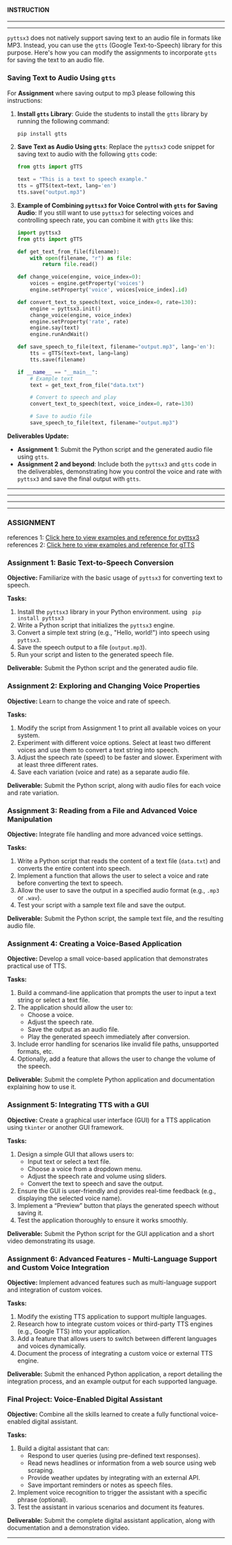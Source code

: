 

#### INSTRUCTION 
------------------------------------------------------------------------------------------------------------
------------------------------------------------------------------------------------------------------------

`pyttsx3` does not natively support saving text to an audio file in formats like MP3. Instead, you can use the `gtts` (Google Text-to-Speech) library for this purpose. Here's how you can modify the assignments to incorporate `gtts` for saving the text to an audio file.

### **Saving Text to Audio Using `gtts`**

For **Assignment** where saving output to mp3 please   following this instructions:


1. **Install `gtts` Library**: Guide the students to install the `gtts` library by running the following command:
   ```bash
   pip install gtts
   ```

2. **Save Text as Audio Using `gtts`**:
   Replace the `pyttsx3` code snippet for saving text to audio with the following `gtts` code:
   ```python
   from gtts import gTTS

   text = "This is a text to speech example."
   tts = gTTS(text=text, lang='en')
   tts.save("output.mp3")
   ```

3. **Example of Combining `pyttsx3` for Voice Control with `gtts` for Saving Audio**:
   If you still want to use `pyttsx3` for selecting voices and controlling speech rate, you can combine it with `gtts` like this:

   ```python
   import pyttsx3
   from gtts import gTTS

   def get_text_from_file(filename):
       with open(filename, "r") as file:
           return file.read()

   def change_voice(engine, voice_index=0):
       voices = engine.getProperty('voices')
       engine.setProperty('voice', voices[voice_index].id)

   def convert_text_to_speech(text, voice_index=0, rate=130):
       engine = pyttsx3.init()
       change_voice(engine, voice_index)
       engine.setProperty('rate', rate)
       engine.say(text)
       engine.runAndWait()

   def save_speech_to_file(text, filename="output.mp3", lang='en'):
       tts = gTTS(text=text, lang=lang)
       tts.save(filename)

   if __name__ == "__main__":
       # Example text
       text = get_text_from_file("data.txt")

       # Convert to speech and play
       convert_text_to_speech(text, voice_index=0, rate=130)

       # Save to audio file
       save_speech_to_file(text, filename="output.mp3")
   ```

**Deliverables Update:**  
- **Assignment 1**: Submit the Python script and the generated audio file using `gtts`.
- **Assignment 2 and beyond**: Include both the `pyttsx3` and `gtts` code in the deliverables, demonstrating how you control the voice and rate with `pyttsx3` and save the final output with `gtts`.





------------------------------------------------------------------------------------------------------------
------------------------------------------------------------------------------------------------------------

------------------------------------------------------------------------------------------------------------
------------------------------------------------------------------------------------------------------------
### ASSIGNMENT 

references 1: [Click here to view examples and reference for pyttsx3](https://github.com/nateshmbhat/pyttsx3)
references 2: [Click here to view examples and reference for gTTS](https://github.com/pndurette/gTTS)

### **Assignment 1: Basic Text-to-Speech Conversion**
**Objective:** Familiarize with the basic usage of `pyttsx3` for converting text to speech.

**Tasks:**
1. Install the `pyttsx3` library in your Python environment. using ``` pip install pyttsx3```
2. Write a Python script that initializes the `pyttsx3` engine.
3. Convert a simple text string (e.g., "Hello, world!") into speech using `pyttsx3`.
4. Save the speech output to a file (`output.mp3`).
5. Run your script and listen to the generated speech file.

**Deliverable:** Submit the Python script and the generated audio file.

### **Assignment 2: Exploring and Changing Voice Properties**
**Objective:** Learn to change the voice and rate of speech.

**Tasks:**
1. Modify the script from Assignment 1 to print all available voices on your system.
2. Experiment with different voice options. Select at least two different voices and use them to convert a text string into speech.
3. Adjust the speech rate (speed) to be faster and slower. Experiment with at least three different rates.
4. Save each variation (voice and rate) as a separate audio file.

**Deliverable:** Submit the Python script, along with audio files for each voice and rate variation.

### **Assignment 3: Reading from a File and Advanced Voice Manipulation**
**Objective:** Integrate file handling and more advanced voice settings.

**Tasks:**
1. Write a Python script that reads the content of a text file (`data.txt`) and converts the entire content into speech.
2. Implement a function that allows the user to select a voice and rate before converting the text to speech.
3. Allow the user to save the output in a specified audio format (e.g., `.mp3` or `.wav`).
4. Test your script with a sample text file and save the output.

**Deliverable:** Submit the Python script, the sample text file, and the resulting audio file.

### **Assignment 4: Creating a Voice-Based Application**
**Objective:** Develop a small voice-based application that demonstrates practical use of TTS.

**Tasks:**
1. Build a command-line application that prompts the user to input a text string or select a text file.
2. The application should allow the user to:
   - Choose a voice.
   - Adjust the speech rate.
   - Save the output as an audio file.
   - Play the generated speech immediately after conversion.
3. Include error handling for scenarios like invalid file paths, unsupported formats, etc.
4. Optionally, add a feature that allows the user to change the volume of the speech.

**Deliverable:** Submit the complete Python application and documentation explaining how to use it.

### **Assignment 5: Integrating TTS with a GUI**
**Objective:** Create a graphical user interface (GUI) for a TTS application using `tkinter` or another GUI framework.

**Tasks:**
1. Design a simple GUI that allows users to:
   - Input text or select a text file.
   - Choose a voice from a dropdown menu.
   - Adjust the speech rate and volume using sliders.
   - Convert the text to speech and save the output.
2. Ensure the GUI is user-friendly and provides real-time feedback (e.g., displaying the selected voice name).
3. Implement a “Preview” button that plays the generated speech without saving it.
4. Test the application thoroughly to ensure it works smoothly.

**Deliverable:** Submit the Python script for the GUI application and a short video demonstrating its usage.

### **Assignment 6: Advanced Features - Multi-Language Support and Custom Voice Integration**
**Objective:** Implement advanced features such as multi-language support and integration of custom voices.

**Tasks:**
1. Modify the existing TTS application to support multiple languages.
2. Research how to integrate custom voices or third-party TTS engines (e.g., Google TTS) into your application.
3. Add a feature that allows users to switch between different languages and voices dynamically.
4. Document the process of integrating a custom voice or external TTS engine.

**Deliverable:** Submit the enhanced Python application, a report detailing the integration process, and an example output for each supported language.

### **Final Project: Voice-Enabled Digital Assistant**
**Objective:** Combine all the skills learned to create a fully functional voice-enabled digital assistant.

**Tasks:**
1. Build a digital assistant that can:
   - Respond to user queries (using pre-defined text responses).
   - Read news headlines or information from a web source using web scraping.
   - Provide weather updates by integrating with an external API.
   - Save important reminders or notes as speech files.
2. Implement voice recognition to trigger the assistant with a specific phrase (optional).
3. Test the assistant in various scenarios and document its features.

**Deliverable:** Submit the complete digital assistant application, along with documentation and a demonstration video.

---
